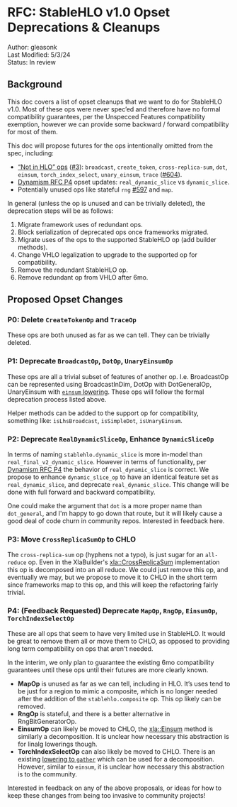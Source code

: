 # RFC: StableHLO v1.0 Opset Deprecations & Cleanups

Author: gleasonk<br/>
Last Modified: 5/3/24<br/>
Status: In review<br/>

## Background

This doc covers a list of opset cleanups that we want to do for StableHLO v1.0.
Most of these ops were never spec’ed and therefore have no formal compatibility
guarantees, per the Unspecced Features compatibility exemption, however we can
provide some backward / forward compatibility for most of them.

This doc will propose futures for the ops intentionally omitted from the spec,
including:

- [“Not in HLO” ops][not-in-HLO] ([#3](https://github.com/openxla/stablehlo/issues/3)):
`broadcast`, `create_token`, `cross-replica-sum`, `dot`, `einsum`,
`torch_index_select`, `unary_einsum`, `trace` ([#604](https://github.com/openxla/stablehlo/issues/604)).
- [Dynamism RFC P4](https://github.com/openxla/stablehlo/blob/main/rfcs/20230704-dynamism-101.md#p4)
opset updates: `real_dynamic_slice` vs `dynamic_slice`.
- Potentially unused ops like stateful `rng` [#597](https://github.com/openxla/stablehlo/issues/597)
and `map`.

In general (unless the op is unused and can be trivially deleted), the
deprecation steps will be as follows:

1. Migrate framework uses of redundant ops.
1. Block serialization of deprecated ops once frameworks migrated.
1. Migrate uses of the ops to the supported StableHLO op (add builder methods).
1. Change VHLO legalization to upgrade to the supported op for compatibility.
1. Remove the redundant StableHLO op.
1. Remove redundant op from VHLO after 6mo.

## Proposed Opset Changes

### P0: Delete `CreateTokenOp` and `TraceOp`

These ops are both unused as far as we can tell. They can be trivially deleted.

### P1: Deprecate `BroadcastOp`, `DotOp`, `UnaryEinsumOp`

These ops are all a trivial subset of features of another op. I.e. BroadcastOp
can be represented using BroadcastInDim, DotOp with DotGeneralOp, UnaryEinsum
with [`einsum` lowering][einsum-lowering].
These ops will follow the formal deprecation process listed above.

Helper methods can be added to the support op for compatibility, something like:
`isLhsBroadcast`, `isSimpleDot`, `isUnaryEinsum`.

### P2: Deprecate `RealDynamicSliceOp`, Enhance `DynamicSliceOp`

In terms of naming `stablehlo.dynamic_slice` is more in-model than
`real_final_v2_dynamic_slice`. However in terms of functionality, per
[Dynamism RFC P4](https://github.com/openxla/stablehlo/blob/main/rfcs/20230704-dynamism-101.md#p4)
the behavior of `real_dynamic_slice` is correct. We propose to enhance
`dynamic_slice_op` to have an identical feature set as `real_dynamic_slice`, and
deprecate `real_dynamic_slice`. This change will be done with full
forward and backward compatibility.

One could make the argument that `dot` is a more proper name than `dot_general`,
and I'm happy to go down that route, but it will likely cause a good deal of
code churn in community repos. Interested in feedback here.

### P3: Move `CrossReplicaSumOp` to CHLO

The `cross-replica-sum` op  (hyphens not a typo), is just sugar for an
`all-reduce` op. Even in the XlaBuilder's [xla::CrossReplicaSum][CRS]
implementation this op is decomposed into an all reduce. We could just remove
this op, and eventually we may, but we propose to move it to CHLO in the short
term since frameworks map to this op, and this will keep the refactoring fairly
trivial.

### P4: (Feedback Requested) Deprecate `MapOp`, `RngOp`, `EinsumOp`, `TorchIndexSelectOp`

These are all ops that seem to have very limited use in StableHLO. It would be
great to remove them all or move them to CHLO, as opposed to providing long term
compatibility on ops that aren't needed.

In the interim, we only plan to guarantee the existing 6mo compatibility
guarantees until these ops until their futures are more clearly known.

- **MapOp** is unused as far as we can tell, including in HLO. It’s uses tend to
be just for a region to mimic a composite, which is no longer needed after the
addition of the `stablehlo.composite` op. This op likely can be removed.
- **RngOp** is stateful, and there is a better alternative in RngBitGeneratorOp.
- **EinsumOp** can likely be moved to CHLO, the [xla::Einsum][einsum] method is
similarly a decomposition. It is unclear how necessary this abstraction is for
linalg lowerings though.
- **TorchIndexSelectOp** can also likely be moved to CHLO. There is an existing
[lowering to `gather`][torch-index-select] which can be used for a
decomposition. However, similar to `einsum`, it is unclear how necessary this
abstraction is to the community.

Interested in feedback on any of the above proposals, or ideas for how to keep
these changes from being too invasive to community projects!

[not-in-HLO]: https://github.com/openxla/stablehlo/blob/main/docs/spec.md#:~:text=%22Not%20in%20HLO%22,-category%20of%20StableHLO
[CRS]: https://github.com/openxla/xla/blob/6cc24d8548094b3fc94dacc569fc6959227ae28b/xla/client/xla_builder.cc#L3619
[einsum]: https://github.com/openxla/xla/blob/8371ea90202d9ca1cb1148237a1a1ef3620b354a/xla/client/lib/matrix.cc#L386
[einsum-lowering]: https://github.com/openxla/xla/blob/6cc24d8548094b3fc94dacc569fc6959227ae28b/xla/mlir_hlo/mhlo/IR/mhlo_canonicalize.td#L30
[torch-index-select]: https://github.com/openxla/xla/blob/8371ea90202d9ca1cb1148237a1a1ef3620b354a/xla/mlir_hlo/mhlo/transforms/legalize_torch_index_select_to_gather/legalize_torch_index_select_to_gather.cc#L45
